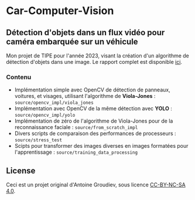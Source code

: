 # Car-Computer-Vision
## Détection d'objets dans un flux vidéo pour caméra embarquée sur un véhicule
Mon projet de TIPE pour l'année 2023, visant la création d'un algorithme de détection d'objets dans une image. Le rapport complet est disponible [ici](rapport-ens/rapport-ens.pdf).

### Contenu
- Implémentation simple avec OpenCV de détection de panneaux, voitures, et visages, utilisant l'algorithme de **Viola-Jones** : `source/opencv_impl/viola_jones`
- Implémentation avec OpenCV de la même détection avec **YOLO** : `source/opencv_impl/yolo`
- Implémentation de zéro de l'algorithme de Viola-Jones pour de la reconnaissance faciale : `source/from_scratch_impl`
- Divers scripts de comparaison des performances de processeurs : `source/stress_test`
- Scipts pour transformer des images diverses en images formatées pour l'apprentissage : `source/training_data_processing`

## License
Ceci est un projet original d'Antoine Groudiev, sous licence [CC-BY-NC-SA 4.0](https://creativecommons.org/licenses/by-nc-sa/4.0/).

